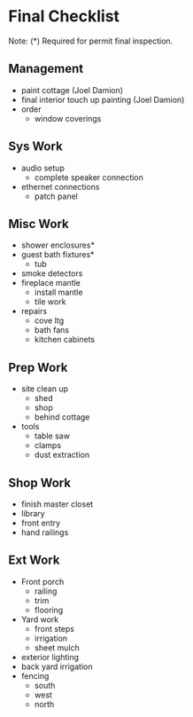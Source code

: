 # Final Checklist

Note: (*) Required for permit final inspection.

## Management

- paint cottage (Joel Damion)
- final interior touch up painting (Joel Damion)
- order
  - window coverings

## Sys Work

- audio setup
  - complete speaker connection
- ethernet connections
  - patch panel

## Misc Work

- shower enclosures*
- guest bath fixtures*
  - tub
- smoke detectors
- fireplace mantle
  - install mantle
  - tile work
- repairs
  - cove ltg
  - bath fans
  - kitchen cabinets

## Prep Work

- site clean up
  - shed
  - shop
  - behind cottage
- tools
  - table saw
  - clamps
  - dust extraction

## Shop Work

- finish master closet
- library
- front entry
- hand railings

## Ext Work

- Front porch 
  - railing
  - trim
  - flooring
- Yard work
  - front steps
  - irrigation
  - sheet mulch
- exterior lighting
- back yard irrigation
- fencing
  - south
  - west
  - north



